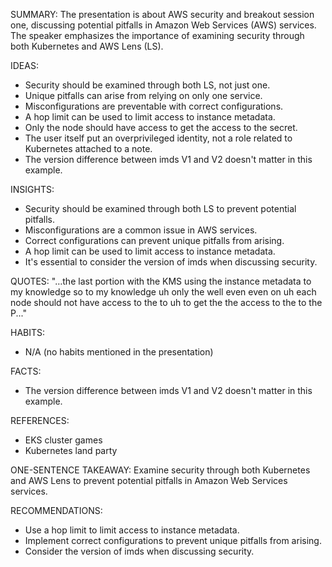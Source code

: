 SUMMARY:
The presentation is about AWS security and breakout session one, discussing potential pitfalls in Amazon Web Services (AWS) services. The speaker emphasizes the importance of examining security through both Kubernetes and AWS Lens (LS).

IDEAS:
* Security should be examined through both LS, not just one.
* Unique pitfalls can arise from relying on only one service.
* Misconfigurations are preventable with correct configurations.
* A hop limit can be used to limit access to instance metadata.
* Only the node should have access to get the access to the secret.
* The user itself put an overprivileged identity, not a role related to Kubernetes attached to a note.
* The version difference between imds V1 and V2 doesn't matter in this example.

INSIGHTS:
* Security should be examined through both LS to prevent potential pitfalls.
* Misconfigurations are a common issue in AWS services.
* Correct configurations can prevent unique pitfalls from arising.
* A hop limit can be used to limit access to instance metadata.
* It's essential to consider the version of imds when discussing security.

QUOTES:
"…the last portion with the KMS using the instance metadata to my knowledge so to my knowledge uh only the well even even on uh each node should not have access to the to uh to get the the access to the to the P..."

HABITS:
* N/A (no habits mentioned in the presentation)

FACTS:
* The version difference between imds V1 and V2 doesn't matter in this example.

REFERENCES:
* EKS cluster games
* Kubernetes land party

ONE-SENTENCE TAKEAWAY:
Examine security through both Kubernetes and AWS Lens to prevent potential pitfalls in Amazon Web Services services.

RECOMMENDATIONS:
* Use a hop limit to limit access to instance metadata.
* Implement correct configurations to prevent unique pitfalls from arising.
* Consider the version of imds when discussing security.


